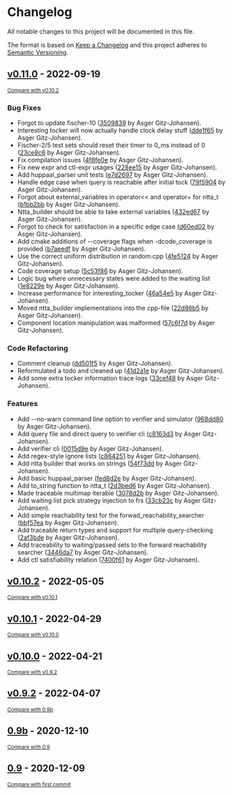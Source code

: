 # Changelog
All notable changes to this project will be documented in this file.

The format is based on [Keep a Changelog](http://keepachangelog.com/en/1.0.0/)
and this project adheres to [Semantic Versioning](http://semver.org/spec/v2.0.0.html).

## [v0.11.0](https://github.com/sillydan1/AALTITOAD/releases/tag/v0.11.0) - 2022-09-19

<small>[Compare with v0.10.2](https://github.com/sillydan1/AALTITOAD/compare/v0.10.2...v0.11.0)</small>

### Bug Fixes
- Forgot to update fischer-10 ([3509839](https://github.com/sillydan1/AALTITOAD/commit/3509839dd5de270fa9196ac17382c5b21ccece21) by Asger Gitz-Johansen).
- Interesting tocker will now actually handle clock delay stuff ([dde1f65](https://github.com/sillydan1/AALTITOAD/commit/dde1f65200fd37f04c899aba1e55604bf7b69a5d) by Asger Gitz-Johansen).
- Fischer-2/5 test sets should reset their timer to 0_ms instead of 0 ([23ce8c6](https://github.com/sillydan1/AALTITOAD/commit/23ce8c61d357d27497079e36d11e01f060ef6c60) by Asger Gitz-Johansen).
- Fix compilation issues ([4f8fe0e](https://github.com/sillydan1/AALTITOAD/commit/4f8fe0e91ce525b2f308f904ccf7f13743565430) by Asger Gitz-Johansen).
- Fix new expr and ctl-expr usages ([228ee15](https://github.com/sillydan1/AALTITOAD/commit/228ee15328fc9eca7535f90c604da1220125de41) by Asger Gitz-Johansen).
- Add huppaal_parser unit tests ([e7d2697](https://github.com/sillydan1/AALTITOAD/commit/e7d26974f297e536eca9ab0ebbaa4efe05ef1187) by Asger Gitz-Johansen).
- Handle edge case when query is reachable after initial tock ([79f5904](https://github.com/sillydan1/AALTITOAD/commit/79f59048ff1f9271588712f61ff2d1dcb9b8cff4) by Asger Gitz-Johansen).
- Forgot about external_variables in operator<< and operator+ for ntta_t ([b1bb2bb](https://github.com/sillydan1/AALTITOAD/commit/b1bb2bbe64c4d5ce87894be23391df1e71d216f4) by Asger Gitz-Johansen).
- Ntta_builder should be able to take external variables ([432ed67](https://github.com/sillydan1/AALTITOAD/commit/432ed6759351e0e0ecef38bcaeba186fcea4c06f) by Asger Gitz-Johansen).
- Forgot to check for satisfaction in a specific edge case ([d60ed02](https://github.com/sillydan1/AALTITOAD/commit/d60ed022242e08a45f8d576d85e6b264b992c1bf) by Asger Gitz-Johansen).
- Add cmake additions of --coverage flags when -dcode_coverage is provided ([b7aeedf](https://github.com/sillydan1/AALTITOAD/commit/b7aeedfa2c150c98442c7c38539d64adde086cc1) by Asger Gitz-Johansen).
- Use the correct uniform distribution in random.cpp ([4fe5124](https://github.com/sillydan1/AALTITOAD/commit/4fe512415f5e40db0d73b2a203bbe3c2e7b7b5b1) by Asger Gitz-Johansen).
- Code coverage setup ([5c53f86](https://github.com/sillydan1/AALTITOAD/commit/5c53f8694d0ee4d38a03ba38d0f682a1dcb62923) by Asger Gitz-Johansen).
- Logic bug where unnecessary states were added to the waiting list ([1e8229e](https://github.com/sillydan1/AALTITOAD/commit/1e8229e4556753518c639154219197c778e042de) by Asger Gitz-Johansen).
- Increase performance for interesting_tocker ([46a54e5](https://github.com/sillydan1/AALTITOAD/commit/46a54e5a6c4312a08e6326c00c7e0ccbc6d22ef8) by Asger Gitz-Johansen).
- Moved ntta_builder implementations into the cpp-file ([22d86b5](https://github.com/sillydan1/AALTITOAD/commit/22d86b510263971b12c9056e6cfb6b08bd2ee8c3) by Asger Gitz-Johansen).
- Component location manipulation was malformed ([57c6f7d](https://github.com/sillydan1/AALTITOAD/commit/57c6f7d957a062605971074dcb5bb5bb3d47d8c2) by Asger Gitz-Johansen).

### Code Refactoring
- Comment cleanup ([dd501f5](https://github.com/sillydan1/AALTITOAD/commit/dd501f54d5339a6f56218dcdaf1074768245eaaa) by Asger Gitz-Johansen).
- Reformulated a todo and cleaned up ([41d2a1e](https://github.com/sillydan1/AALTITOAD/commit/41d2a1e8957cf27d9e8f5ba30b815192b35196aa) by Asger Gitz-Johansen).
- Add some extra tocker information trace logs ([33cef48](https://github.com/sillydan1/AALTITOAD/commit/33cef48f8c7619c000dfee714cab946e1b8662e2) by Asger Gitz-Johansen).

### Features
- Add --no-warn command line option to verifier and simulator ([968dd80](https://github.com/sillydan1/AALTITOAD/commit/968dd80278a2b38a82524a52bb2f6649a4effa4f) by Asger Gitz-Johansen).
- Add query file and direct query to verifier cli ([c8163d3](https://github.com/sillydan1/AALTITOAD/commit/c8163d3e369c71c47f41ebd509cdcc101a497790) by Asger Gitz-Johansen).
- Add verifier cli ([0015d9e](https://github.com/sillydan1/AALTITOAD/commit/0015d9e98d2d1ca6b002c02f2ebc2b97ddc5cee7) by Asger Gitz-Johansen).
- Add regex-style ignore lists ([c864251](https://github.com/sillydan1/AALTITOAD/commit/c8642513265b6bc4876d101616b80b4ea7f1bdfe) by Asger Gitz-Johansen).
- Add ntta builder that works on strings ([54f73dd](https://github.com/sillydan1/AALTITOAD/commit/54f73dd9f954be41e973352e986f029bf1e11588) by Asger Gitz-Johansen).
- Add basic huppaal_parser ([fed8d2e](https://github.com/sillydan1/AALTITOAD/commit/fed8d2ec855af1c4fc803c658ba52377c25c79e3) by Asger Gitz-Johansen).
- Add to_string function to ntta_t ([2d3bed6](https://github.com/sillydan1/AALTITOAD/commit/2d3bed66c7957fc286856fe737b53cb290fd5709) by Asger Gitz-Johansen).
- Made traceable multimap iterable ([3078d2b](https://github.com/sillydan1/AALTITOAD/commit/3078d2b5ead6afeef845d8865f05795b9775a906) by Asger Gitz-Johansen).
- Add waiting list pick strategy injection to frs ([33cb23c](https://github.com/sillydan1/AALTITOAD/commit/33cb23c117aea70afd7acf029ee26c359817efb0) by Asger Gitz-Johansen).
- Add simple reachability test for the forwad_reachability_searcher ([bbf57ea](https://github.com/sillydan1/AALTITOAD/commit/bbf57eabf7373df6f83d22227a4c626284ba9d94) by Asger Gitz-Johansen).
- Add traceable return types and support for multiple query-checking ([2af3bde](https://github.com/sillydan1/AALTITOAD/commit/2af3bde104d38c9f961dcfce22bc756bec07b6ec) by Asger Gitz-Johansen).
- Add traceability to waiting/passed sets to the forward reachability searcher ([3446da7](https://github.com/sillydan1/AALTITOAD/commit/3446da7b816f0216fd6e91e91f3854384de5bcdb) by Asger Gitz-Johansen).
- Add ctl satisfiability relation ([7400f61](https://github.com/sillydan1/AALTITOAD/commit/7400f6190122df54d58967ab561cdb6c3f175cc9) by Asger Gitz-Johansen).


## [v0.10.2](https://github.com/sillydan1/AALTITOAD/releases/tag/v0.10.2) - 2022-05-05

<small>[Compare with v0.10.1](https://github.com/sillydan1/AALTITOAD/compare/v0.10.1...v0.10.2)</small>


## [v0.10.1](https://github.com/sillydan1/AALTITOAD/releases/tag/v0.10.1) - 2022-04-29

<small>[Compare with v0.10.0](https://github.com/sillydan1/AALTITOAD/compare/v0.10.0...v0.10.1)</small>


## [v0.10.0](https://github.com/sillydan1/AALTITOAD/releases/tag/v0.10.0) - 2022-04-21

<small>[Compare with v0.9.2](https://github.com/sillydan1/AALTITOAD/compare/v0.9.2...v0.10.0)</small>


## [v0.9.2](https://github.com/sillydan1/AALTITOAD/releases/tag/v0.9.2) - 2022-04-07

<small>[Compare with 0.9b](https://github.com/sillydan1/AALTITOAD/compare/0.9b...v0.9.2)</small>


## [0.9b](https://github.com/sillydan1/AALTITOAD/releases/tag/0.9b) - 2020-12-10

<small>[Compare with 0.9](https://github.com/sillydan1/AALTITOAD/compare/0.9...0.9b)</small>


## [0.9](https://github.com/sillydan1/AALTITOAD/releases/tag/0.9) - 2020-12-09

<small>[Compare with first commit](https://github.com/sillydan1/AALTITOAD/compare/ac0690494b01038e19b5cac8226b1e6ae7a715e5...0.9)</small>


